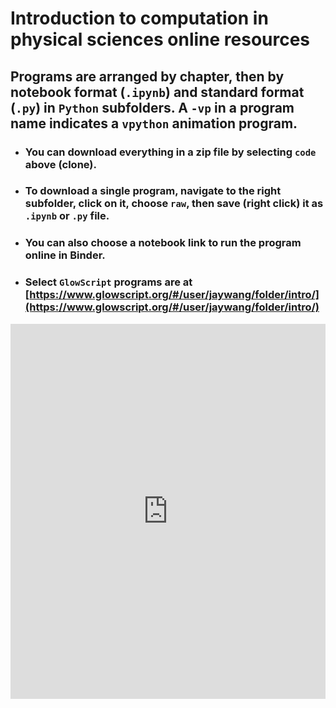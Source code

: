 # Introduction to computation in physical sciences online resources
## Programs are arranged by chapter, then by notebook format (`.ipynb`) and standard format (`.py`) in `Python` subfolders. A `-vp` in a program name indicates a `vpython` animation program.
- ### You can download everything in a zip file by selecting `code` above (clone). 
- ### To download a single program, navigate to the right subfolder, click on it, choose `raw`, then save (right click) it as  `.ipynb` or `.py` file.
- ### You can also choose a notebook link to run the program online in Binder. 
- ### Select `GlowScript` programs are at [https://www.glowscript.org/#/user/jaywang/folder/intro/](https://www.glowscript.org/#/user/jaywang/folder/intro/)
<iframe src="https://trinket.io/embed/glowscript/e7acedfac1?outputOnly=true&start=result" width="100%" height="600" frameborder="0" marginwidth="0" marginheight="0" allowfullscreen> </iframe>
   
